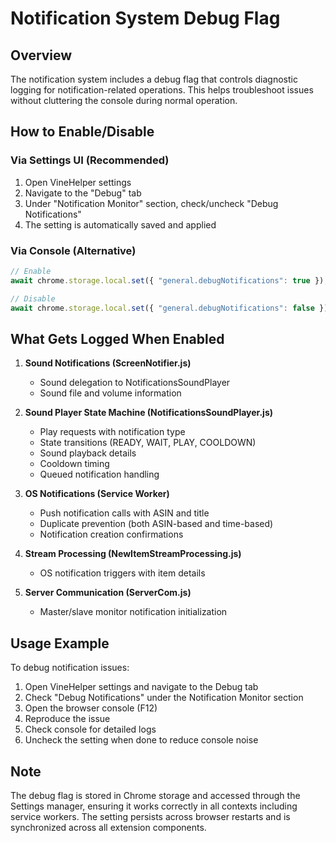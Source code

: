 # Notification System Debug Flag

## Overview
The notification system includes a debug flag that controls diagnostic logging for notification-related operations. This helps troubleshoot issues without cluttering the console during normal operation.

## How to Enable/Disable

### Via Settings UI (Recommended)
1. Open VineHelper settings
2. Navigate to the "Debug" tab
3. Under "Notification Monitor" section, check/uncheck "Debug Notifications"
4. The setting is automatically saved and applied

### Via Console (Alternative)
```javascript
// Enable
await chrome.storage.local.set({ "general.debugNotifications": true });

// Disable
await chrome.storage.local.set({ "general.debugNotifications": false });
```

## What Gets Logged When Enabled

1. **Sound Notifications (ScreenNotifier.js)**
   - Sound delegation to NotificationsSoundPlayer
   - Sound file and volume information

2. **Sound Player State Machine (NotificationsSoundPlayer.js)**
   - Play requests with notification type
   - State transitions (READY, WAIT, PLAY, COOLDOWN)
   - Sound playback details
   - Cooldown timing
   - Queued notification handling

3. **OS Notifications (Service Worker)**
   - Push notification calls with ASIN and title
   - Duplicate prevention (both ASIN-based and time-based)
   - Notification creation confirmations

4. **Stream Processing (NewItemStreamProcessing.js)**
   - OS notification triggers with item details

5. **Server Communication (ServerCom.js)**
   - Master/slave monitor notification initialization

## Usage Example

To debug notification issues:

1. Open VineHelper settings and navigate to the Debug tab
2. Check "Debug Notifications" under the Notification Monitor section
3. Open the browser console (F12)
4. Reproduce the issue
5. Check console for detailed logs
6. Uncheck the setting when done to reduce console noise

## Note
The debug flag is stored in Chrome storage and accessed through the Settings manager, ensuring it works correctly in all contexts including service workers. The setting persists across browser restarts and is synchronized across all extension components.